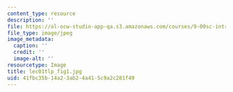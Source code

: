 ```yaml
---
content_type: resource
description: ''
file: https://ol-ocw-studio-app-qa.s3.amazonaws.com/courses/9-00sc-introduction-to-psychology-fall-2011/41fbc35b14a23ab24a415c9a2c281f49_lec01tlp_fig1.jpg
file_type: image/jpeg
image_metadata:
  caption: ''
  credit: ''
  image-alt: ''
resourcetype: Image
title: lec01tlp_fig1.jpg
uid: 41fbc35b-14a2-3ab2-4a41-5c9a2c281f49
---
```

